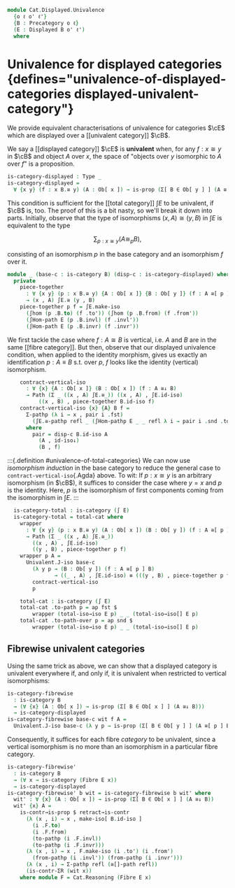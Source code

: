 <!--
```agda
open import Cat.Displayed.Fibre
open import Cat.Displayed.Total
open import Cat.Displayed.Base
open import Cat.Prelude

import Cat.Displayed.Reasoning
import Cat.Displayed.Morphism
import Cat.Reasoning
```
-->

```agda
module Cat.Displayed.Univalence
  {o ℓ o' ℓ'}
  {B : Precategory o ℓ}
  (E : Displayed B o' ℓ')
  where
```

<!--
```agda
private
  module B = Cat.Reasoning B
  module ∫E = Cat.Reasoning (∫ E)
open Cat.Displayed.Morphism E
open Displayed E
open ∫Hom
```
-->

# Univalence for displayed categories {defines="univalence-of-displayed-categories displayed-univalent-category"}

We provide equivalent characterisations of univalence for categories
$\cE$ which are displayed over a [[univalent category]] $\cB$.

We say a [[displayed category]] $\cE$ is **univalent** when, for any
$f : x \cong y$ in $\cB$ and object $A$ over $x$, the space of "objects
over $y$ isomorphic to $A$ over $f$" is a proposition.

```agda
is-category-displayed : Type _
is-category-displayed =
  ∀ {x y} (f : x B.≅ y) (A : Ob[ x ]) → is-prop (Σ[ B ∈ Ob[ y ] ] (A ≅[ f ] B))
```

This condition is sufficient for the [[total category]] $\int E$ to be
univalent, if $\cB$ is, too. The proof of this is a bit nasty, so we'll
break it down into parts. Initially, observe that the type of
isomorphisms $(x, A) \cong (y, B)$ in $\int E$ is equivalent to the type

$$
\sum_{p : x \cong y} (A \cong_p B),
$$

consisting of an isomorphism $p$ in the base category and an isomorphism
$f$ over it.

```agda
module _ (base-c : is-category B) (disp-c : is-category-displayed) where
  private
    piece-together
      : ∀ {x y} (p : x B.≅ y) {A : Ob[ x ]} {B : Ob[ y ]} (f : A ≅[ p ] B)
      → (x , A) ∫E.≅ (y , B)
    piece-together p f = ∫E.make-iso
      (∫hom (p .B.to) (f .to')) (∫hom (p .B.from) (f .from'))
      (∫Hom-path E (p .B.invl) (f .invl'))
      (∫Hom-path E (p .B.invr) (f .invr'))
```

We first tackle the case where $f : A \cong B$ is vertical, i.e. $A$ and
$B$ are in the same [[fibre category]]. But then, observe that our
displayed univalence condition, when applied to the identity morphism,
gives us exactly an identification $p : A \equiv B$ s.t. over $p$, $f$
looks like the identity (vertical) isomorphism.

```agda
    contract-vertical-iso
      : ∀ {x} {A : Ob[ x ]} (B : Ob[ x ]) (f : A ≅↓ B)
      → Path (Σ _ ((x , A) ∫E.≅_)) ((x , A) , ∫E.id-iso)
          ((x , B) , piece-together B.id-iso f)
    contract-vertical-iso {x} {A} B f =
      Σ-pathp (λ i → x , pair i .fst)
        (∫E.≅-pathp refl _ (∫Hom-pathp E _ _ refl λ i → pair i .snd .to'))
      where
        pair = disp-c B.id-iso A
          (A , id-iso↓)
          (B , f)
```

:::{.definition #univalence-of-total-categories}
We can now use _isomorphism induction_ in the base category to reduce
the general case to `contract-vertical-iso`{.Agda} above. To wit: If $p
: x \cong y$ is an arbitrary isomorphism (in $\cB$), it suffices to
consider the case where $y = x$ and $p$ is the identity. Here, $p$ is
the isomorphism of first components coming from the isomorphism in $\int E$.
:::

```agda
  is-category-total : is-category (∫ E)
  is-category-total = total-cat where
    wrapper
      : ∀ {x y} (p : x B.≅ y) (A : Ob[ x ]) (B : Ob[ y ]) (f : A ≅[ p ] B)
      → Path (Σ _ ((x , A) ∫E.≅_))
        ((x , A) , ∫E.id-iso)
        ((y , B) , piece-together p f)
    wrapper p A =
      Univalent.J-iso base-c
        (λ y p → (B : Ob[ y ]) (f : A ≅[ p ] B)
               → ((_ , A) , ∫E.id-iso) ≡ (((y , B) , piece-together p f)))
        contract-vertical-iso
        p

    total-cat : is-category (∫ E)
    total-cat .to-path p = ap fst $
        wrapper (total-iso→iso E p) _ _ (total-iso→iso[] E p)
    total-cat .to-path-over p = ap snd $
        wrapper (total-iso→iso E p) _ _ (total-iso→iso[] E p)
```

## Fibrewise univalent categories

Using the same trick as above, we can show that a displayed category is
univalent everywhere if, and only if, it is univalent when restricted to
vertical isomorphisms:

```agda
is-category-fibrewise
  : is-category B
  → (∀ {x} (A : Ob[ x ]) → is-prop (Σ[ B ∈ Ob[ x ] ] (A ≅↓ B)))
  → is-category-displayed
is-category-fibrewise base-c wit f A =
  Univalent.J-iso base-c (λ y p → is-prop (Σ[ B ∈ Ob[ y ] ] (A ≅[ p ] B))) (wit A) f
```

Consequently, it suffices for each fibre _category_ to be univalent,
since a vertical isomorphism is no more than an isomorphism in a
particular fibre category.

```agda
is-category-fibrewise'
  : is-category B
  → (∀ x → is-category (Fibre E x))
  → is-category-displayed
is-category-fibrewise' b wit = is-category-fibrewise b wit' where
  wit' : ∀ {x} (A : Ob[ x ]) → is-prop (Σ[ B ∈ Ob[ x ] ] (A ≅↓ B))
  wit' {x} A =
    is-contr→is-prop $ retract→is-contr
      (λ (x , i) → x , make-iso[ B.id-iso ]
        (i .F.to)
        (i .F.from)
        (to-pathp (i .F.invl))
        (to-pathp (i .F.invr)))
      (λ (x , i) → x , F.make-iso (i .to') (i .from')
        (from-pathp (i .invl')) (from-pathp (i .invr')))
      (λ (x , i) → Σ-pathp refl (≅[]-path refl))
      (is-contr-ΣR (wit x))
    where module F = Cat.Reasoning (Fibre E x)
```
